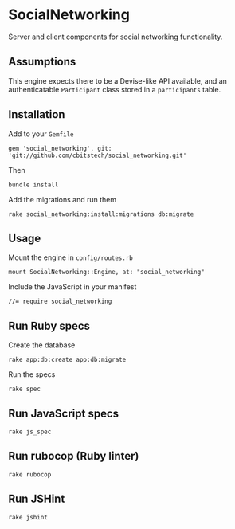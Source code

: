 # SocialNetworking

Server and client components for social networking functionality.

## Assumptions

This engine expects there to be a Devise-like API available, and an
authenticatable `Participant` class stored in a `participants` table.

## Installation

Add to your `Gemfile`

    gem 'social_networking', git: 'git://github.com/cbitstech/social_networking.git'

Then

    bundle install

Add the migrations and run them

    rake social_networking:install:migrations db:migrate


## Usage

Mount the engine in `config/routes.rb`

    mount SocialNetworking::Engine, at: "social_networking"

Include the JavaScript in your manifest

    //= require social_networking

## Run Ruby specs

Create the database

    rake app:db:create app:db:migrate

Run the specs

    rake spec

## Run JavaScript specs

    rake js_spec

## Run rubocop (Ruby linter)

    rake rubocop

## Run JSHint

    rake jshint
